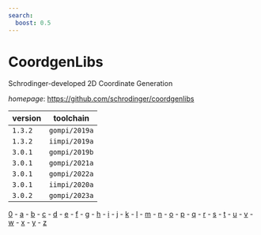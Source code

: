 ```yaml
---
search:
  boost: 0.5
---
```

# CoordgenLibs

Schrodinger-developed 2D Coordinate Generation

*homepage*: <https://github.com/schrodinger/coordgenlibs>

version | toolchain
--------|----------
``1.3.2`` | ``gompi/2019a``
``1.3.2`` | ``iimpi/2019a``
``3.0.1`` | ``gompi/2019b``
``3.0.1`` | ``gompi/2021a``
``3.0.1`` | ``gompi/2022a``
``3.0.1`` | ``iimpi/2020a``
``3.0.2`` | ``gompi/2023a``

[0](../0/index.md) - [a](../a/index.md) - [b](../b/index.md) - [c](../c/index.md) - [d](../d/index.md) - [e](../e/index.md) - [f](../f/index.md) - [g](../g/index.md) - [h](../h/index.md) - [i](../i/index.md) - [j](../j/index.md) - [k](../k/index.md) - [l](../l/index.md) - [m](../m/index.md) - [n](../n/index.md) - [o](../o/index.md) - [p](../p/index.md) - [q](../q/index.md) - [r](../r/index.md) - [s](../s/index.md) - [t](../t/index.md) - [u](../u/index.md) - [v](../v/index.md) - [w](../w/index.md) - [x](../x/index.md) - [y](../y/index.md) - [z](../z/index.md)

